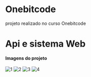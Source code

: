 # Onebitcode
projeto realizado no curso Onebitcode 

# Api e sistema Web

#### Imagens do projeto

![1](https://user-images.githubusercontent.com/41793614/178123749-6141d3d9-f88c-403a-9a70-b69482a6e142.png)
![2](https://user-images.githubusercontent.com/41793614/178123751-4894d025-c0ac-48bc-beab-b30ca0cb5389.png)
![3](https://user-images.githubusercontent.com/41793614/178123755-94606942-af27-461e-8a8f-470df55aa724.png)
![4](https://user-images.githubusercontent.com/41793614/178123757-e957a9ef-5ec8-43cf-b7ad-2410bba014ce.png)
